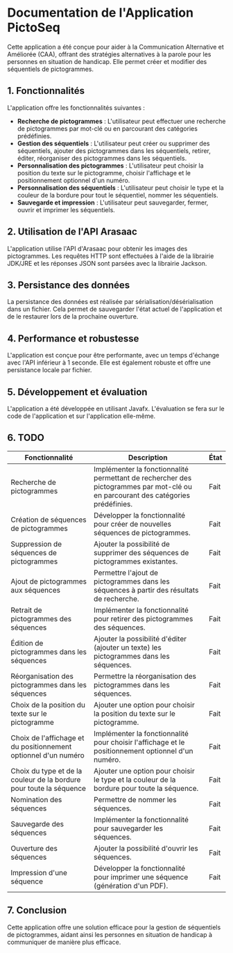 # Documentation de l'Application PictoSeq
Cette application a été conçue pour aider à la Communication Alternative et Améliorée (CAA), offrant des stratégies alternatives à la parole pour les personnes en situation de handicap. Elle permet créer et modifier des séquentiels de pictogrammes.

## 1. Fonctionnalités
L'application offre les fonctionnalités suivantes :

- **Recherche de pictogrammes** : L'utilisateur peut effectuer une recherche de pictogrammes par mot-clé ou en parcourant des catégories prédéfinies.
- **Gestion des séquentiels** : L'utilisateur peut créer ou supprimer des séquentiels, ajouter des pictogrammes dans les séquentiels, retirer, éditer, réorganiser des pictogrammes dans les séquentiels.
- **Personnalisation des pictogrammes** : L'utilisateur peut choisir la position du texte sur le pictogramme, choisir l'affichage et le positionnement optionnel d'un numéro.
- **Personnalisation des séquentiels** : L'utilisateur peut choisir le type et la couleur de la bordure pour tout le séquentiel, nommer les séquentiels.
- **Sauvegarde et impression** : L'utilisateur peut sauvegarder, fermer, ouvrir et imprimer les séquentiels.

## 2. Utilisation de l'API Arasaac
L'application utilise l'API d'Arasaac pour obtenir les images des pictogrammes. Les requêtes HTTP sont effectuées à l'aide de la librairie JDK/JRE et les réponses JSON sont parsées avec la librairie Jackson.

## 3. Persistance des données
La persistance des données est réalisée par sérialisation/désérialisation dans un fichier. Cela permet de sauvegarder l'état actuel de l'application et de le restaurer lors de la prochaine ouverture.

## 4. Performance et robustesse
L'application est conçue pour être performante, avec un temps d'échange avec l'API inférieur à 1 seconde. Elle est également robuste et offre une persistance locale par fichier.

## 5. Développement et évaluation
L'application a été développée en utilisant Javafx. L'évaluation se fera sur le code de l'application et sur l'application elle-même.

## 6. TODO
| Fonctionnalité                                                      | Description                                                                                                                      | État     |
|---------------------------------------------------------------------|----------------------------------------------------------------------------------------------------------------------------------|----------|
| Recherche de pictogrammes                                           | Implémenter la fonctionnalité permettant de rechercher des pictogrammes par mot-clé ou en parcourant des catégories prédéfinies. | Fait     |
| Création de séquences de pictogrammes                               | Développer la fonctionnalité pour créer de nouvelles séquences de pictogrammes.                                                  | Fait     |
| Suppression de séquences de pictogrammes                            | Ajouter la possibilité de supprimer des séquences de pictogrammes existantes.                                                    | Fait     |
| Ajout de pictogrammes aux séquences                                 | Permettre l'ajout de pictogrammes dans les séquences à partir des résultats de recherche.                                        | Fait     |
| Retrait de pictogrammes des séquences                               | Implémenter la fonctionnalité pour retirer des pictogrammes des séquences.                                                       | Fait     |
| Édition de pictogrammes dans les séquences                          | Ajouter la possibilité d'éditer (ajouter un texte) les pictogrammes dans les séquences.                                          | Fait     |
| Réorganisation des pictogrammes dans les séquences                  | Permettre la réorganisation des pictogrammes dans les séquences.                                                                 | Fait     |
| Choix de la position du texte sur le pictogramme                    | Ajouter une option pour choisir la position du texte sur le pictogramme.                                                         | Fait     |
| Choix de l'affichage et du positionnement optionnel d'un numéro     | Implémenter la fonctionnalité pour choisir l'affichage et le positionnement optionnel d'un numéro.                               | Fait     |
| Choix du type et de la couleur de la bordure pour toute la séquence | Ajouter une option pour choisir le type et la couleur de la bordure pour toute la séquence.                                      | Fait     |
| Nomination des séquences                                            | Permettre de nommer les séquences.                                                                                               | Fait     |
| Sauvegarde des séquences                                            | Implémenter la fonctionnalité pour sauvegarder les séquences.                                                                    | Fait     |
| Ouverture des séquences                                             | Ajouter la possibilité d'ouvrir les séquences.                                                                                   | Fait     |
| Impression d'une séquence                                           | Développer la fonctionnalité pour imprimer une séquence (génération d'un PDF).                                                   | Fait     |

## 7. Conclusion
Cette application offre une solution efficace pour la gestion de séquentiels de pictogrammes, aidant ainsi les personnes en situation de handicap à communiquer de manière plus efficace.
